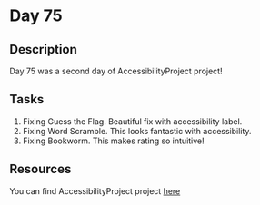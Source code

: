 # Day 75

## Description

Day 75 was a second day of AccessibilityProject project!

## Tasks

1. Fixing Guess the Flag. Beautiful fix with accessibility label.
2. Fixing Word Scramble. This looks fantastic with accessibility.
3. Fixing Bookworm. This makes rating so intuitive!

## Resources

You can find AccessibilityProject project [here](/Sources/AccessibilityProject/)
